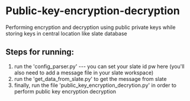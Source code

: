 # Public-key-encryption-decryption
Performing encryption and decryption using public private keys while storing keys in central location like slate database

## Steps for running:

1. run the 'config_parser.py' --- you can set your slate id pw here (you'll also need to add  a message file in your slate workspace)
2. run the 'get_data_from_slate.py' to get the message from slate 
3. finally, run the file 'public_key_encryption_decrytion.py' in order to perform public key encryption decryption 
